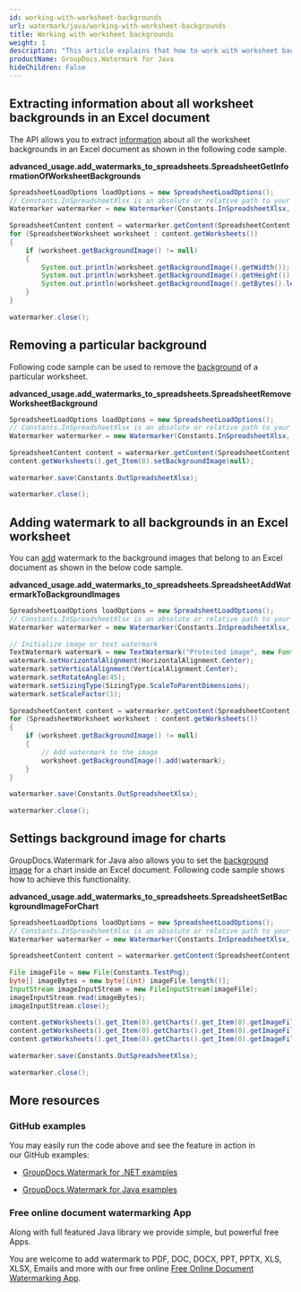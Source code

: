 ```yaml
---
id: working-with-worksheet-backgrounds
url: watermark/java/working-with-worksheet-backgrounds
title: Working with worksheet backgrounds
weight: 1
description: "This article explains that how to work with worksheet backgrounds while using GroupDocs watermarking Java API"
productName: GroupDocs.Watermark for Java
hideChildren: False
---
```

## Extracting information about all worksheet backgrounds in an Excel document

The API allows you to extract [information](https://apireference.groupdocs.com/watermark/java/com.groupdocs.watermark.contents/SpreadsheetWorksheet#getBackgroundImage()) about all the worksheet backgrounds in an Excel document as shown in the following code sample.

**advanced\_usage.add\_watermarks\_to\_spreadsheets.SpreadsheetGetInformationOfWorksheetBackgrounds**

```java
SpreadsheetLoadOptions loadOptions = new SpreadsheetLoadOptions();                                               
// Constants.InSpreadsheetXlsx is an absolute or relative path to your document. Ex: "C:\\Docs\\spreadsheet.xlsx"
Watermarker watermarker = new Watermarker(Constants.InSpreadsheetXlsx, loadOptions);                             
                                                                                                                 
SpreadsheetContent content = watermarker.getContent(SpreadsheetContent.class);                                   
for (SpreadsheetWorksheet worksheet : content.getWorksheets())                                                   
{                                                                                                                
    if (worksheet.getBackgroundImage() != null)                                                                  
    {                                                                                                            
        System.out.println(worksheet.getBackgroundImage().getWidth());                                           
        System.out.println(worksheet.getBackgroundImage().getHeight());                                          
        System.out.println(worksheet.getBackgroundImage().getBytes().length);                                    
    }                                                                                                            
}                                                                                                                
                                                                                                                 
watermarker.close();                                                                                             
```

## Removing a particular background

Following code sample can be used to remove the [background](https://apireference.groupdocs.com/watermark/java/com.groupdocs.watermark.contents/SpreadsheetWorksheet#getBackgroundImage()) of a particular worksheet.

**advanced\_usage.add\_watermarks\_to\_spreadsheets.SpreadsheetRemoveWorksheetBackground**

```java
SpreadsheetLoadOptions loadOptions = new SpreadsheetLoadOptions();                                               
// Constants.InSpreadsheetXlsx is an absolute or relative path to your document. Ex: "C:\\Docs\\spreadsheet.xlsx"
Watermarker watermarker = new Watermarker(Constants.InSpreadsheetXlsx, loadOptions);                             
                                                                                                                 
SpreadsheetContent content = watermarker.getContent(SpreadsheetContent.class);                                   
content.getWorksheets().get_Item(0).setBackgroundImage(null);                                                    
                                                                                                                 
watermarker.save(Constants.OutSpreadsheetXlsx);                                                                  
                                                                                                                 
watermarker.close();                                                                                             
```

## Adding watermark to all backgrounds in an Excel worksheet

You can [add](https://apireference.groupdocs.com/watermark/java/com.groupdocs.watermark.contents/WatermarkableImage#add(com.groupdocs.watermark.Watermark)) watermark to the background images that belong to an Excel document as shown in the below code sample.

**advanced\_usage.add\_watermarks\_to\_spreadsheets.SpreadsheetAddWatermarkToBackgroundImages**

```java
SpreadsheetLoadOptions loadOptions = new SpreadsheetLoadOptions();                                               
// Constants.InSpreadsheetXlsx is an absolute or relative path to your document. Ex: "C:\\Docs\\spreadsheet.xlsx"
Watermarker watermarker = new Watermarker(Constants.InSpreadsheetXlsx, loadOptions);                             
                                                                                                                 
// Initialize image or text watermark                                                                            
TextWatermark watermark = new TextWatermark("Protected image", new Font("Arial", 8));                            
watermark.setHorizontalAlignment(HorizontalAlignment.Center);                                                    
watermark.setVerticalAlignment(VerticalAlignment.Center);                                                        
watermark.setRotateAngle(45);                                                                                    
watermark.setSizingType(SizingType.ScaleToParentDimensions);                                                     
watermark.setScaleFactor(1);                                                                                     
                                                                                                                 
SpreadsheetContent content = watermarker.getContent(SpreadsheetContent.class);                                   
for (SpreadsheetWorksheet worksheet : content.getWorksheets())                                                   
{                                                                                                                
    if (worksheet.getBackgroundImage() != null)                                                                  
    {                                                                                                            
        // Add watermark to the image                                                                            
        worksheet.getBackgroundImage().add(watermark);                                                           
    }                                                                                                            
}                                                                                                                
                                                                                                                 
watermarker.save(Constants.OutSpreadsheetXlsx);                                                                  
                                                                                                                 
watermarker.close();                                                                                             
```

## Settings background image for charts

GroupDocs.Watermark for Java also allows you to set the [background image](https://apireference.groupdocs.com/watermark/java/com.groupdocs.watermark.contents/SpreadsheetChart#getImageFillFormat()) for a chart inside an Excel document. Following code sample shows how to achieve this functionality.

**advanced\_usage.add\_watermarks\_to\_spreadsheets.SpreadsheetSetBackgroundImageForChart**

```java
SpreadsheetLoadOptions loadOptions = new SpreadsheetLoadOptions();                                                                                 
// Constants.InSpreadsheetXlsx is an absolute or relative path to your document. Ex: "C:\\Docs\\spreadsheet.xlsx"                                  
Watermarker watermarker = new Watermarker(Constants.InSpreadsheetXlsx, loadOptions);                                                               
                                                                                                                                                   
SpreadsheetContent content = watermarker.getContent(SpreadsheetContent.class);                                                                     
                                                                                                                                                   
File imageFile = new File(Constants.TestPng);                                                                                                      
byte[] imageBytes = new byte[(int) imageFile.length()];                                                                                            
InputStream imageInputStream = new FileInputStream(imageFile);                                                                                     
imageInputStream.read(imageBytes);                                                                                                                 
imageInputStream.close();                                                                                                                          
                                                                                                                                                   
content.getWorksheets().get_Item(0).getCharts().get_Item(0).getImageFillFormat().setBackgroundImage(new SpreadsheetWatermarkableImage(imageBytes));
content.getWorksheets().get_Item(0).getCharts().get_Item(0).getImageFillFormat().setTransparency(0.5);                                             
content.getWorksheets().get_Item(0).getCharts().get_Item(0).getImageFillFormat().setTileAsTexture(true);                                           
                                                                                                                                                   
watermarker.save(Constants.OutSpreadsheetXlsx);                                                                                                    
                                                                                                                                                   
watermarker.close();                                                                                                                               
```

## More resources

### GitHub examples

You may easily run the code above and see the feature in action in our GitHub examples:

*   [GroupDocs.Watermark for .NET examples](https://github.com/groupdocs-watermark/GroupDocs.Watermark-for-.NET)
    
*   [GroupDocs.Watermark for Java examples](https://github.com/groupdocs-watermark/GroupDocs.Watermark-for-Java)
    

### Free online document watermarking App

Along with full featured Java library we provide simple, but powerful free Apps.

You are welcome to add watermark to PDF, DOC, DOCX, PPT, PPTX, XLS, XLSX, Emails and more with our free online [Free Online Document Watermarking App](https://products.groupdocs.app/watermark).
